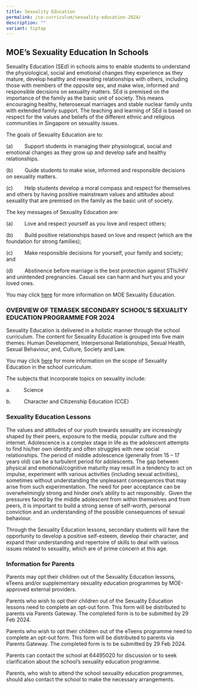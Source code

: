 ```yaml
---
title: Sexuality Education
permalink: /co-curriculum/sexuality-education-2024/
description: ""
variant: tiptap
---
```

<h2>MOE’s Sexuality Education In Schools</h2>
<p>Sexuality Education (SEd) in schools aims to enable students to understand
the physiological, social and emotional changes they experience as they
mature, develop healthy and rewarding relationships with others, including
those with members of the opposite sex, and make wise, informed and responsible
decisions on sexuality matters. SEd is premised on the importance of the
family as the basic unit of society. This means encouraging healthy, heterosexual
marriages and stable nuclear family units with extended family support.
The teaching and learning of SEd is based on respect for the values and
beliefs of the different ethnic and religious communities in Singapore
on sexuality issues.</p>
<p></p>
<p>The goals of Sexuality Education are to:</p>
<p>(a)&nbsp;&nbsp;&nbsp;&nbsp;&nbsp;&nbsp;&nbsp; Support students in managing
their physiological, social and emotional changes as they grow up and develop
safe and healthy relationships.</p>
<p>(b)&nbsp;&nbsp;&nbsp;&nbsp;&nbsp;&nbsp;&nbsp; Guide students to make wise,
informed and responsible decisions on sexuality matters.</p>
<p>(c)&nbsp;&nbsp;&nbsp;&nbsp;&nbsp;&nbsp;&nbsp; Help students develop a
moral compass and respect for themselves and others by having positive
mainstream values and attitudes about sexuality that are premised on the
family as the basic unit of society.</p>
<p></p>
<p>The key messages of Sexuality Education are:</p>
<p>(a)&nbsp;&nbsp;&nbsp;&nbsp;&nbsp;&nbsp;&nbsp; Love and respect yourself
as you love and respect others;</p>
<p>(b)&nbsp;&nbsp;&nbsp;&nbsp;&nbsp;&nbsp;&nbsp; Build positive relationships
based on love and respect (which are the foundation for strong families);</p>
<p>(c)&nbsp;&nbsp;&nbsp;&nbsp;&nbsp;&nbsp;&nbsp; Make responsible decisions
for yourself, your family and society; and</p>
<p>(d)&nbsp;&nbsp;&nbsp;&nbsp;&nbsp;&nbsp;&nbsp; Abstinence before marriage
is the best protection against STIs/HIV and unintended pregnancies. Casual
sex can harm and hurt you and your loved ones.</p>
<p>You may click&nbsp;<a href="https://go.gov.sg/moe-sexuality-education" rel="noopener noreferrer nofollow" target="_blank">here</a>&nbsp;for more
information on MOE Sexuality Education.</p>
<h3>OVERVIEW OF TEMASEK SECONDARY SCHOOL’S SEXUALITY EDUCATION PROGRAMME FOR 2024</h3>
<p>Sexuality Education is delivered in a holistic manner through the school
curriculum. The content for Sexuality Education is grouped into five main
themes: Human Development, Interpersonal Relationships, Sexual Health,
Sexual Behaviour, and, Culture, Society and Law.</p>
<p>You may click <a href="https://go.gov.sg/moe-sexuality-education-scope" rel="noopener noreferrer nofollow" target="_blank">here</a> for
more information on the scope of Sexuality Education in the school curriculum.</p>
<p>The subjects that incorporate topics on sexuality include:</p>
<p>a.&nbsp;&nbsp;&nbsp;&nbsp;&nbsp;&nbsp;&nbsp;&nbsp; Science</p>
<p>b.&nbsp;&nbsp;&nbsp;&nbsp;&nbsp;&nbsp;&nbsp;&nbsp; Character and Citizenship
Education (CCE)</p>
<h3>Sexuality Education Lessons</h3>
<p>The values and attitudes of our youth towards sexuality are increasingly
shaped by their peers, exposure to the media, popular culture and the internet.
Adolescence is a complex stage in life as the adolescent attempts to find
his/her own identity and often struggles with new social relationships.
The period of middle adolescence (generally from 15 – 17 years old) can
be a turbulent period for adolescents. The gap between physical and emotional/cognitive
maturity may result in a tendency to act on impulse, experiment with various
activities (including sexual activities), sometimes without understanding
the unpleasant consequences that may arise from such experimentation. The
need for peer acceptance can be overwhelmingly strong and hinder one’s
ability to act responsibly.&nbsp; Given the pressures faced by the middle
adolescent from within themselves and from peers, it is important to build
a strong sense of self-worth, personal conviction and an understanding
of the possible consequences of sexual behaviour.</p>
<p>Through the Sexuality Education lessons, secondary students will have
the opportunity to develop a positive self-esteem, develop their character,
and expand their understanding and repertoire of skills to deal with various
issues related to sexuality, which are of prime concern at this age.</p>
<h3>Information for Parents</h3>
<p>Parents may opt their children out of the Sexuality Education lessons,
eTeens and/or supplementary sexuality education programmes by MOE-approved
external providers.</p>
<p>Parents who wish to opt their children out of the Sexuality Education
lessons need to complete an opt-out form. This form will be distributed
to parents via Parents Gateway. The completed form is to be submitted by
29 Feb 2024.</p>
<p>Parents who wish to opt their children out of the eTeens programme need
to complete an opt-out form. This form will be distributed to parents via
Parents Gateway. The completed form is to be submitted by 29 Feb 2024.</p>
<p>Parents can contact the school at 64495020 for discussion or to seek clarification
about the school’s sexuality education programme.</p>
<p>Parents, who wish to attend the school sexuality education programmes,
should also contact the school to make the necessary arrangements.</p>
